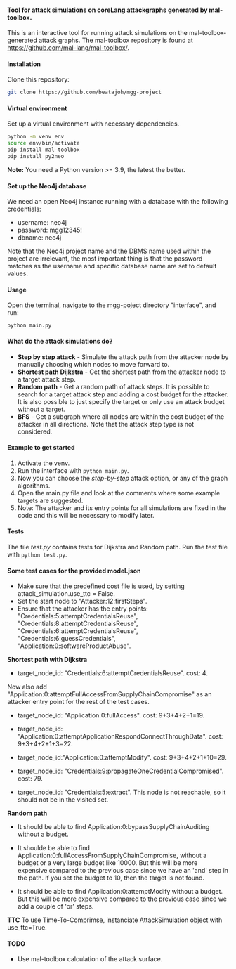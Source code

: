#### Tool for attack simulations on coreLang attackgraphs generated by mal-toolbox.
This is an interactive tool for running attack simulations on the mal-toolbox-generated attack graphs.
The mal-toolbox repository is found at https://github.com/mal-lang/mal-toolbox/.

#### Installation
Clone this repository:
```sh
git clone https://github.com/beatajoh/mgg-project
```
#### Virtual environment
Set up a virtual environment with necessary dependencies.

```sh
python -m venv env
source env/bin/activate
pip install mal-toolbox
pip install py2neo
```
**Note:** You need a Python version >= 3.9, the latest the better.

#### Set up the Neo4j database
We need an open Neo4j instance running with a database
with the following credentials:

- username: neo4j
- password: mgg12345!
- dbname:   neo4j

Note that the Neo4j project name and the DBMS name used within
the project are irrelevant, the most important thing is that
the password matches as the username and specific database
name are set to default values.

#### Usage
Open the terminal, navigate to the mgg-poject directory "interface", and run:
````
python main.py
````

#### What do the attack simulations do?
* **Step by step attack** - Simulate the attack path from the attacker node by manually choosing which nodes to move forward to.
* **Shortest path Dijkstra** - Get the shortest path from the attacker node to a target attack step.
* **Random path** - Get a random path of attack steps. It is possible to search for a target attack step and adding a cost budget for the attacker. It is also possible to just specify the target or only use an attack budget without a target. 
* **BFS** - Get a subgraph where all nodes are within the cost budget of the attacker in all directions. Note that the attack step type is not considered.

#### Example to get started
1. Activate the venv.
2. Run the interface with ````python main.py````.
3. Now you can choose the *step-by-step* attack option, or any of the graph algorithms.
4. Open the main.py file and look at the comments where some example targets are suggested.
5. Note: The attacker and its entry points for all simulations are fixed in the code and this will be necessary to modify later.

#### Tests
The file *test.py* contains tests for Dijkstra and Random path. Run the test file with ````python test.py````.

#### Some test cases for the provided model.json
- Make sure that the predefined cost file is used, by setting attack_simulation.use_ttc = False.
- Set the start node to "Attacker:12:firstSteps".
- Ensure that the attacker has the entry points: "Credentials:5:attemptCredentialsReuse", "Credentials:8:attemptCredentialsReuse", "Credentials:6:attemptCredentialsReuse", "Credentials:6:guessCredentials", "Application:0:softwareProductAbuse".

**Shortest path with Dijkstra**
- target_node_id: "Credentials:6:attemptCredentialsReuse". cost: 4.

Now also add "Application:0:attemptFullAccessFromSupplyChainCompromise" as an attacker entry point for the rest of the test cases.

- target_node_id: "Application:0:fullAccess". cost: 9+3+4+2+1=19.

- target_node_id: "Application:0:attemptApplicationRespondConnectThroughData". cost: 9+3+4+2+1+3=22.

- target_node_id:"Application:0:attemptModify". cost: 9+3+4+2+1+10=29.

- target_node_id: "Credentials:9:propagateOneCredentialCompromised". cost: 79.

- target_node_id: "Credentials:5:extract". This node is not reachable, so it should not be in the visited set.

**Random path**

- It should be able to find Application:0:bypassSupplyChainAuditing without a budget.

- It shoulde be able to find Application:0:fullAccessFromSupplyChainCompromise, without a budget or a very large budget like 10000. But this will be more expensive compared to the previous case since we have an 'and' step in the path. if you set the budget to 10, then the target is not found.

- It should be able to find Application:0:attemptModify without a budget. But this will be more expensive compared to the previous case since we add a couple of 'or' steps.

**TTC**
To use Time-To-Comprimse, instanciate AttackSimulation object with use_ttc=True.

#### TODO
* Use mal-toolbox calculation of the attack surface.

